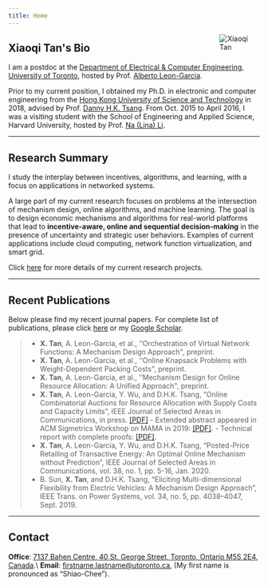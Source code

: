 ```yaml
---
title: Home
---
```



[<img src="/img/xiaoqi.png" style="max-width:16%;min-width:60px;float:right" alt="Xiaoqi Tan" />](https://xiaoqitan.org)

## Xiaoqi Tan's Bio

I am a postdoc at the [Department of Electrical & Computer Engineering](https://www.ece.utoronto.ca), [University of Toronto](https://utoronto.ca), hosted by Prof. [Alberto Leon-Garcia](https://www.nal.utoronto.ca/). 

Prior to my current position, I obtained my Ph.D. in electronic and computer engineering from the [Hong Kong University of Science and Technology](https://www.ust.hk/) in 2018, advised by Prof. [Danny H.K. Tsang](https://eetsang.home.ece.ust.hk/).  From Oct. 2015 to April 2016, I was a visiting student with the School of Engineering and Applied Science, Harvard University, hosted by Prof. [Na (Lina) Li](https://nali.seas.harvard.edu/).

---
## Research Summary

I study the interplay between incentives, algorithms, and learning, with a focus on applications in networked systems.

A large part of my current research focuses on problems at the intersection of  mechanism design, online algorithms, and machine learning. The goal is to design economic mechanisms and algorithms for real-world platforms that lead to **incentive-aware, online and sequential decision-making** in the presence of uncertainty and strategic user behaviors. Examples of current applications include cloud computing, network function virtualization, and smart grid.

Click [here](/research) for more details of my current research projects.

---
## Recent Publications

Below please find my recent journal papers. For complete list of publications, please click [here](/publications) or my [Google Scholar](https://scholar.google.com/citations?user=drR_WcAAAAAJ&hl=en/).

> - **X. Tan**, A. Leon-Garcia, et al., ‘‘Orchestration of Virtual Network Functions: A Mechanism Design Approach", preprint.
> - **X. Tan**, A. Leon-Garcia, et al., ‘‘Online Knapsack Problems with Weight-Dependent Packing Costs", preprint.
> - **X. Tan**, A. Leon-Garcia, et al., ‘‘Mechanism Design for Online Resource Allocation: A Unified Approach", preprint.
> - **X. Tan**, A. Leon-Garcia, Y. Wu, and D.H.K. Tsang, “Online Combinatorial Auctions for Resource Allocation with Supply Costs and Capacity Limits”, IEEE Journal of Selected Areas in Communications, in press. [[PDF]](/documents/OCA-JSAC-2020.pdf)
    - Extended abstract appeared in ACM Sigmetrics Workshop on MAMA in 2019: [[PDF]](https://www.sigmetrics.org/mama/abstracts/Tan.pdf).
    - Technical report with complete proofs: [[PDF]](/documents/jsac_sdp_report.pdf). 
> - **X. Tan**, A. Leon-Garcia, Y. Wu, and D.H.K. Tsang, “Posted-Price Retailing of Transactive Energy: An Optimal Online Mechanism without Prediction”, IEEE Journal of Selected Areas in Communications, vol. 38, no. 1, pp. 5-16, Jan. 2020.
> - B. Sun, **X. Tan**, and D.H.K. Tsang, “Eliciting Multi-dimensional Flexibility from Electric Vehicles: A Mechanism Design Approach”, IEEE Trans. on Power Systems, vol. 34, no. 5, pp. 4038–4047, Sept. 2019.

---
## Contact
 
**Office**: [7137 Bahen Centre, 40 St. George Street, Toronto, Ontario M5S 2E4, Canada](https://goo.gl/maps/vfCbo1zuws5Wspzu8).\\
**Email**: firstname.lastname@utoronto.ca, (My first name is pronounced as “Shiao-Chee”).

